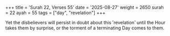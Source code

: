+++
title = 'Surah 22, Verses 55'
date = '2025-08-27'
weight = 2650
surah = 22
ayah = 55
tags = ["day", "revelation"]
+++

Yet the disbelievers will persist in doubt about this ˹revelation˺ until the Hour takes them by surprise, or the torment of a terminating Day comes to them.